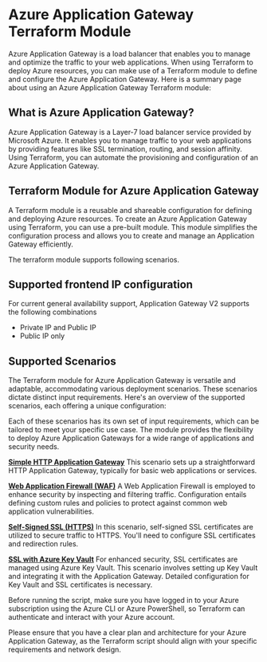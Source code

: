 # Azure Application Gateway Terraform Module

Azure Application Gateway is a load balancer that enables you to manage and optimize the traffic to your web applications. When using Terraform to deploy Azure resources, you can make use of a Terraform module to define and configure the Azure Application Gateway. Here is a summary page about using an Azure Application Gateway Terraform module:

## What is Azure Application Gateway?
Azure Application Gateway is a Layer-7 load balancer service provided by Microsoft Azure. It enables you to manage traffic to your web applications by providing features like SSL termination, routing, and session affinity. Using Terraform, you can automate the provisioning and configuration of an Azure Application Gateway.

## Terraform Module for Azure Application Gateway
A Terraform module is a reusable and shareable configuration for defining and deploying Azure resources. To create an Azure Application Gateway using Terraform, you can use a pre-built module. This module simplifies the configuration process and allows you to create and manage an Application Gateway efficiently.


The terraform module supports following scenarios. 

## Supported frontend IP configuration
For current general availability support, Application Gateway V2 supports the following combinations
- Private IP and Public IP
- Public IP only

## Supported Scenarios 

The Terraform module for Azure Application Gateway is versatile and adaptable, accommodating various deployment scenarios. These scenarios dictate distinct input requirements. Here's an overview of the supported scenarios, each offering a unique configuration:

Each of these scenarios has its own set of input requirements, which can be tailored to meet your specific use case. The module provides the flexibility to deploy Azure Application Gateways for a wide range of applications and security needs.

**[Simple HTTP Application Gateway](examples/simple_http_app_gateway/README.md)** 
This scenario sets up a straightforward HTTP Application Gateway, typically for basic web applications or services.

**[Web Application Firewall (WAF)](examples/simple_waf_http_app_gateway/README.md)** 
A Web Application Firewall is employed to enhance security by inspecting and filtering traffic. Configuration entails defining custom rules and policies to protect against common web application vulnerabilities.

**[Self-Signed SSL (HTTPS)](examples/simple_http_app_gateway/README.md)**
In this scenario, self-signed SSL certificates are utilized to secure traffic to HTTPS. You'll need to configure SSL certificates and redirection rules.

**[SSL with Azure Key Vault](examples/kv_selfssl_waf_https_app_gateway/README.md)**
For enhanced security, SSL certificates are managed using Azure Key Vault. This scenario involves setting up Key Vault and integrating it with the Application Gateway. Detailed configuration for Key Vault and SSL certificates is necessary.

Before running the script, make sure you have logged in to your Azure subscription using the Azure CLI or Azure PowerShell, so Terraform can authenticate and interact with your Azure account.

Please ensure that you have a clear plan and architecture for your Azure Application Gateway, as the Terraform script should align with your specific requirements and network design.



